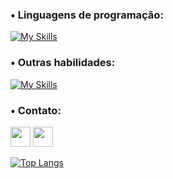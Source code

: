 

### • Linguagens de programação:

[![My Skills](https://skillicons.dev/icons?i=js,java,python,c,html,css)](https://skillicons.dev)


### • Outras habilidades:

[![My Skills](https://skillicons.dev/icons?i=ps,ai,ae,pr)](https://skillicons.dev)

### • Contato:

<a href="https://www.github.com/luctmc" target="_blank" rel="noreferrer"><img src="https://raw.githubusercontent.com/danielcranney/readme-generator/main/public/icons/socials/github.svg" width="32" height="32" /></a> <a href="https://discord.com/users/907748045393920010" target="_blank" rel="noreferrer"><img src="https://raw.githubusercontent.com/danielcranney/readme-generator/main/public/icons/socials/discord.svg" width="32" height="32"/></a> 

[![Top Langs](https://github-readme-stats.vercel.app/api/top-langs/?username=luctmc&layout=compact&theme=dracula)](https://github.com/anuraghazra/github-readme-stats)
